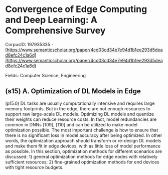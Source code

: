 # Convergence of Edge Computing and Deep Learning: A Comprehensive Survey

CorpusID: 197935335 - [https://www.semanticscholar.org/paper/4cd03cd34e7e94d1b1ee293d5dead8efc24c1a6d](https://www.semanticscholar.org/paper/4cd03cd34e7e94d1b1ee293d5dead8efc24c1a6d)

Fields: Computer Science, Engineering

## (s15) A. Optimization of DL Models in Edge
(p15.0) DL tasks are usually computationally intensive and requires large memory footprints. But in the edge, there are not enough resources to support raw large-scale DL models. Optimizing DL models and quantize their weights can reduce resource costs. In fact, model redundancies are common in DNNs [109], [110] and can be utilized to make model optimization possible. The most important challenge is how to ensure that there is no significant loss in model accuracy after being optimized. In other words, the optimization approach should transform or re-design DL models and make them fit in edge devices, with as little loss of model performance as possible. In this section, optimization methods for different scenarios are discussed: 1) general optimization methods for edge nodes with relatively sufficient resources; 2) fine-grained optimization methods for end devices with tight resource budgets.
